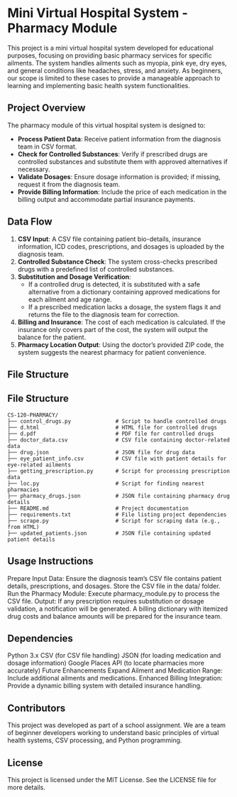 # Mini Virtual Hospital System - Pharmacy Module

This project is a mini virtual hospital system developed for educational purposes, focusing on providing basic pharmacy services for specific ailments. The system handles ailments such as myopia, pink eye, dry eyes, and general conditions like headaches, stress, and anxiety. As beginners, our scope is limited to these cases to provide a manageable approach to learning and implementing basic health system functionalities.

## Project Overview

The pharmacy module of this virtual hospital system is designed to:

- **Process Patient Data**: Receive patient information from the diagnosis team in CSV format.
- **Check for Controlled Substances**: Verify if prescribed drugs are controlled substances and substitute them with approved alternatives if necessary.
- **Validate Dosages**: Ensure dosage information is provided; if missing, request it from the diagnosis team.
- **Provide Billing Information**: Include the price of each medication in the billing output and accommodate partial insurance payments.

## Data Flow

1. **CSV Input**: A CSV file containing patient bio-details, insurance information, ICD codes, prescriptions, and dosages is uploaded by the diagnosis team.
2. **Controlled Substance Check**: The system cross-checks prescribed drugs with a predefined list of controlled substances.
3. **Substitution and Dosage Verification**: 
   - If a controlled drug is detected, it is substituted with a safe alternative from a dictionary containing approved medications for each ailment and age range.
   - If a prescribed medication lacks a dosage, the system flags it and returns the file to the diagnosis team for correction.
4. **Billing and Insurance**: The cost of each medication is calculated. If the insurance only covers part of the cost, the system will output the balance for the patient.
5. **Pharmacy Location Output**: Using the doctor’s provided ZIP code, the system suggests the nearest pharmacy for patient convenience.

## File Structure

## File Structure

```plaintext
CS-120-PHARMACY/
├── control_drugs.py              # Script to handle controlled drugs
├── d.html                        # HTML file for controlled drugs
├── d.pdf                         # PDF file for controlled drugs
├── doctor_data.csv               # CSV file containing doctor-related data
├── drug.json                     # JSON file for drug data
├── eye_patient_info.csv          # CSV file with patient details for eye-related ailments
├── getting_prescription.py       # Script for processing prescription data
├── loc.py                        # Script for finding nearest pharmacies
├── pharmacy_drugs.json           # JSON file containing pharmacy drug details
├── README.md                     # Project documentation
├── requirements.txt              # File listing project dependencies
├── scrape.py                     # Script for scraping data (e.g., from HTML)
├── updated_patients.json         # JSON file containing updated patient details
```
## Usage Instructions
Prepare Input Data: Ensure the diagnosis team’s CSV file contains patient details, prescriptions, and dosages. Store the CSV file in the data/ folder.
Run the Pharmacy Module: Execute pharmacy_module.py to process the CSV file.
 Output:
If any prescription requires substitution or dosage validation, a notification will be generated.
A billing dictionary with itemized drug costs and balance amounts will be prepared for the insurance team.
## Dependencies
Python 3.x
CSV (for CSV file handling)
JSON (for loading medication and dosage information)
Google Places API (to locate pharmacies more accurately)
Future Enhancements
Expand Ailment and Medication Range: Include additional ailments and medications.
Enhanced Billing Integration: Provide a dynamic billing system with detailed insurance handling.
## Contributors
This project was developed as part of a school assignment. We are a team of beginner developers working to understand basic principles of virtual health systems, CSV processing, and Python programming.

## License

This project is licensed under the MIT License. See the LICENSE file for more details.



